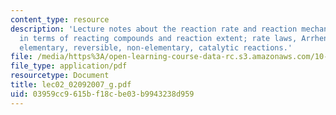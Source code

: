 ```yaml
---
content_type: resource
description: 'Lecture notes about the reaction rate and reaction mechanisms: Definition
  in terms of reacting compounds and reaction extent; rate laws, Arrhenius equation,
  elementary, reversible, non-elementary, catalytic reactions.'
file: /media/https%3A/open-learning-course-data-rc.s3.amazonaws.com/10-37-chemical-and-biological-reaction-engineering-spring-2007/03959cc9615bf18cbe03b9943238d959_lec02_02092007_g.pdf
file_type: application/pdf
resourcetype: Document
title: lec02_02092007_g.pdf
uid: 03959cc9-615b-f18c-be03-b9943238d959
---
```

